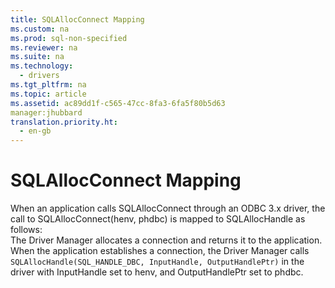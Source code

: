 ```yaml
---
title: SQLAllocConnect Mapping
ms.custom: na
ms.prod: sql-non-specified
ms.reviewer: na
ms.suite: na
ms.technology: 
  - drivers
ms.tgt_pltfrm: na
ms.topic: article
ms.assetid: ac89dd1f-c565-47cc-8fa3-6fa5f80b5d63
manager:jhubbard
translation.priority.ht: 
  - en-gb
---
```

# SQLAllocConnect Mapping
<?xml version="1.0" encoding="utf-8"?>
<developerReferenceWithoutSyntaxDocument xmlns="http://ddue.schemas.microsoft.com/authoring/2003/5" xmlns:xlink="http://www.w3.org/1999/xlink" xmlns:xsi="http://www.w3.org/2001/XMLSchema-instance" xsi:schemaLocation="http://ddue.schemas.microsoft.com/authoring/2003/5 http://dduestorage.blob.core.windows.net/ddueschema/developer.xsd">
  <introduction>
    <para>When an application calls <legacyBold>SQLAllocConnect</legacyBold> through an ODBC 3.<legacyItalic>x</legacyItalic> driver, the call to <legacyBold>SQLAllocConnect</legacyBold>(<legacyItalic>henv</legacyItalic>, <legacyItalic>phdbc</legacyItalic>) is mapped to <legacyBold>SQLAllocHandle</legacyBold> as follows:

</para>
  </introduction>
  <section>
    <content>
      <list class="ordered">
        <listItem>
          <para>The Driver Manager allocates a connection and returns it to the application.</para>
        </listItem>
        <listItem>
          <para>When the application establishes a connection, the Driver Manager calls
</para>
          <code>SQLAllocHandle(SQL_HANDLE_DBC, InputHandle, OutputHandlePtr)</code>
          <para>in the driver with <legacyItalic>InputHandle</legacyItalic> set to <legacyItalic>henv</legacyItalic>, and <legacyItalic>OutputHandlePtr</legacyItalic> set to <legacyItalic>phdbc</legacyItalic>.
</para>
        </listItem>
      </list>
    </content>
  </section>
  <relatedTopics />
</developerReferenceWithoutSyntaxDocument>
